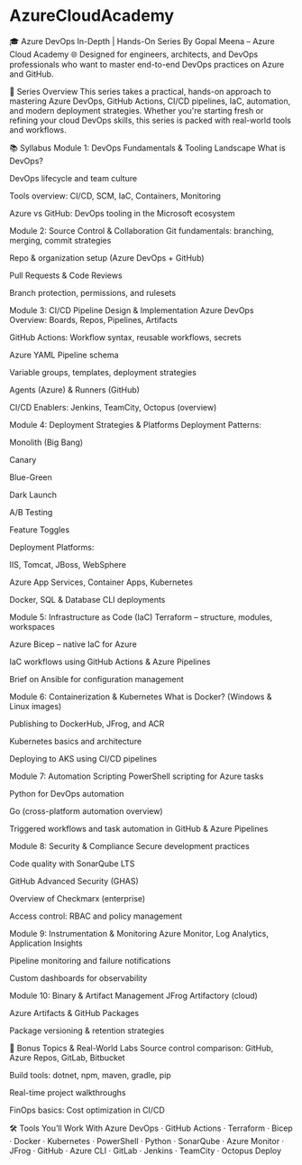 # AzureCloudAcademy

🎓 Azure DevOps In-Depth | Hands-On Series
By Gopal Meena – Azure Cloud Academy
🌐 Designed for engineers, architects, and DevOps professionals who want to master end-to-end DevOps practices on Azure and GitHub.

🧭 Series Overview
This series takes a practical, hands-on approach to mastering Azure DevOps, GitHub Actions, CI/CD pipelines, IaC, automation, and modern deployment strategies. Whether you're starting fresh or refining your cloud DevOps skills, this series is packed with real-world tools and workflows.

📚 Syllabus
Module 1: DevOps Fundamentals & Tooling Landscape
What is DevOps?

DevOps lifecycle and team culture

Tools overview: CI/CD, SCM, IaC, Containers, Monitoring

Azure vs GitHub: DevOps tooling in the Microsoft ecosystem

Module 2: Source Control & Collaboration
Git fundamentals: branching, merging, commit strategies

Repo & organization setup (Azure DevOps + GitHub)

Pull Requests & Code Reviews

Branch protection, permissions, and rulesets

Module 3: CI/CD Pipeline Design & Implementation
Azure DevOps Overview: Boards, Repos, Pipelines, Artifacts

GitHub Actions: Workflow syntax, reusable workflows, secrets

Azure YAML Pipeline schema

Variable groups, templates, deployment strategies

Agents (Azure) & Runners (GitHub)

CI/CD Enablers: Jenkins, TeamCity, Octopus (overview)

Module 4: Deployment Strategies & Platforms
Deployment Patterns:

Monolith (Big Bang)

Canary

Blue-Green

Dark Launch

A/B Testing

Feature Toggles

Deployment Platforms:

IIS, Tomcat, JBoss, WebSphere

Azure App Services, Container Apps, Kubernetes

Docker, SQL & Database CLI deployments

Module 5: Infrastructure as Code (IaC)
Terraform – structure, modules, workspaces

Azure Bicep – native IaC for Azure

IaC workflows using GitHub Actions & Azure Pipelines

Brief on Ansible for configuration management

Module 6: Containerization & Kubernetes
What is Docker? (Windows & Linux images)

Publishing to DockerHub, JFrog, and ACR

Kubernetes basics and architecture

Deploying to AKS using CI/CD pipelines

Module 7: Automation Scripting
PowerShell scripting for Azure tasks

Python for DevOps automation

Go (cross-platform automation overview)

Triggered workflows and task automation in GitHub & Azure Pipelines

Module 8: Security & Compliance
Secure development practices

Code quality with SonarQube LTS

GitHub Advanced Security (GHAS)

Overview of Checkmarx (enterprise)

Access control: RBAC and policy management

Module 9: Instrumentation & Monitoring
Azure Monitor, Log Analytics, Application Insights

Pipeline monitoring and failure notifications

Custom dashboards for observability

Module 10: Binary & Artifact Management
JFrog Artifactory (cloud)

Azure Artifacts & GitHub Packages

Package versioning & retention strategies

🧪 Bonus Topics & Real-World Labs
Source control comparison: GitHub, Azure Repos, GitLab, Bitbucket

Build tools: dotnet, npm, maven, gradle, pip

Real-time project walkthroughs

FinOps basics: Cost optimization in CI/CD

🛠️ Tools You’ll Work With
Azure DevOps · GitHub Actions · Terraform · Bicep · Docker · Kubernetes · PowerShell · Python · SonarQube · Azure Monitor · JFrog · GitHub · Azure CLI · GitLab · Jenkins · TeamCity · Octopus Deploy

